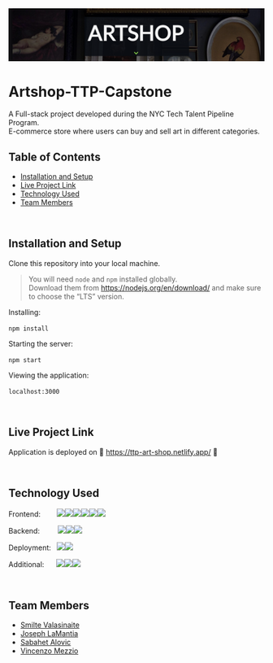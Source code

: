 <img src="artshop-header.png"/>

<!-------------------------------------------------------------------------------------------------------------------------->

# Artshop-TTP-Capstone

A Full-stack project developed during the NYC Tech Talent Pipeline Program. <br>
E-commerce store where users can buy and sell art in different categories.

<!-------------------------------------------------------------------------------------------------------------------------->

## Table of Contents

* [Installation and Setup](#install)
* [Live Project Link](#live)
* [Technology Used](#tech)
* [Team Members](#team)

<br>

<!-------------------------------------------------------------------------------------------------------------------------->

## <a name="install"></a> Installation and Setup

Clone this repository into your local machine. 

> You will need `node` and `npm` installed globally. <br>
> Download them from https://nodejs.org/en/download/ and make sure to choose the “LTS” version.

Installing:

`npm install`

Starting the server:

`npm start`

Viewing the application:

`localhost:3000`

<br>

<!-------------------------------------------------------------------------------------------------------------------------->

## <a name="live"></a> Live Project Link

Application is deployed on :art: https://ttp-art-shop.netlify.app/ :art:

<br>

<!-------------------------------------------------------------------------------------------------------------------------->

## <a name="tech"></a> Technology Used

Frontend:&nbsp; &nbsp; &nbsp; &nbsp;
<img src="https://img.shields.io/badge/React-20232A?style=for-the-badge&logo=react&logoColor=61DAFB"/><img src="https://img.shields.io/badge/HTML5-E34F26?style=for-the-badge&logo=html5&logoColor=white"/><img src="https://img.shields.io/badge/CSS3-1572B6?style=for-the-badge&logo=css3&logoColor=white"/><img src="https://img.shields.io/badge/JavaScript-F7DF1E?style=for-the-badge&logo=javascript&logoColor=black"/><img src="https://img.shields.io/badge/styled--components-DB7093?style=for-the-badge&logo=styled-components&logoColor=white"/><img src="https://img.shields.io/badge/Material--UI-0081CB?style=for-the-badge&logo=material-ui&logoColor=white"/>

Backend:&nbsp; &nbsp; &nbsp; &nbsp;&nbsp;
<img src="https://img.shields.io/badge/MongoDB-4EA94B?style=for-the-badge&logo=mongodb&logoColor=white"/><img src="https://img.shields.io/badge/strapi-2e7eea?style=for-the-badge&logo=strapi&logoColor=white"/><img src="https://img.shields.io/badge/Node.js-43853D?style=for-the-badge&logo=node.js&logoColor=white"/>

Deployment:&nbsp;&nbsp;
<img src="https://img.shields.io/badge/Netlify-00C7B7?style=for-the-badge&logo=netlify&logoColor=white"/><img src="https://img.shields.io/badge/Heroku-430098?style=for-the-badge&logo=heroku&logoColor=white"/>

Additional:&nbsp; &nbsp; &nbsp;
<img src="https://img.shields.io/badge/npm-CB3837?style=for-the-badge&logo=npm&logoColor=white"/><img src="https://img.shields.io/badge/React_Router-CA4245?style=for-the-badge&logo=react-router&logoColor=white"/><img src="https://img.shields.io/badge/Git-F05032?style=for-the-badge&logo=git&logoColor=white"/>

<br>

<!-------------------------------------------------------------------------------------------------------------------------->

## <a name="team"></a> Team Members
 * [Smilte Valasinaite](https://www.linkedin.com/in/smiltevalasinaite/)
 * [Joseph LaMantia](https://www.linkedin.com/in/lamantiajoseph/)
 * [Sabahet Alovic](https://www.linkedin.com/in/sabahet/)
 * [Vincenzo Mezzio](https://www.linkedin.com/in/vincenzomezzio/)
